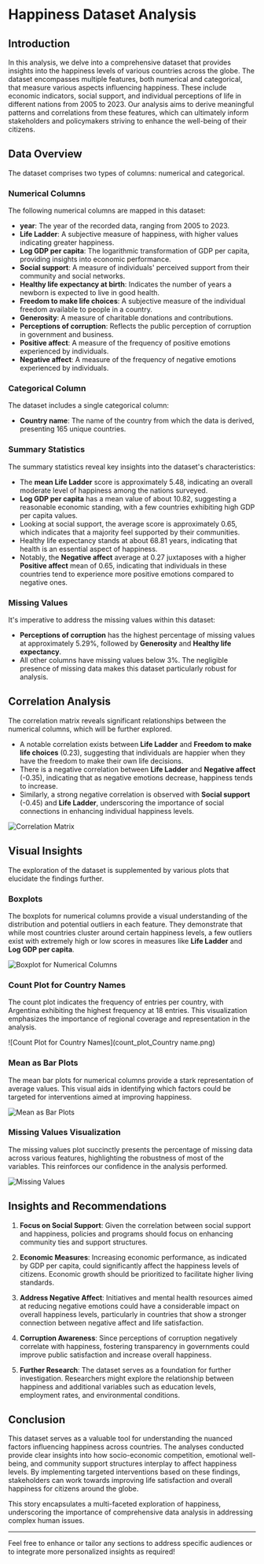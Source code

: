 # Happiness Dataset Analysis

## Introduction

In this analysis, we delve into a comprehensive dataset that provides insights into the happiness levels of various countries across the globe. The dataset encompasses multiple features, both numerical and categorical, that measure various aspects influencing happiness. These include economic indicators, social support, and individual perceptions of life in different nations from 2005 to 2023. Our analysis aims to derive meaningful patterns and correlations from these features, which can ultimately inform stakeholders and policymakers striving to enhance the well-being of their citizens.

## Data Overview

The dataset comprises two types of columns: numerical and categorical. 

### Numerical Columns

The following numerical columns are mapped in this dataset:

- **year**: The year of the recorded data, ranging from 2005 to 2023.
- **Life Ladder**: A subjective measure of happiness, with higher values indicating greater happiness.
- **Log GDP per capita**: The logarithmic transformation of GDP per capita, providing insights into economic performance.
- **Social support**: A measure of individuals' perceived support from their community and social networks.
- **Healthy life expectancy at birth**: Indicates the number of years a newborn is expected to live in good health.
- **Freedom to make life choices**: A subjective measure of the individual freedom available to people in a country.
- **Generosity**: A measure of charitable donations and contributions.
- **Perceptions of corruption**: Reflects the public perception of corruption in government and business.
- **Positive affect**: A measure of the frequency of positive emotions experienced by individuals.
- **Negative affect**: A measure of the frequency of negative emotions experienced by individuals.

### Categorical Column

The dataset includes a single categorical column:

- **Country name**: The name of the country from which the data is derived, presenting 165 unique countries.

### Summary Statistics

The summary statistics reveal key insights into the dataset's characteristics:

- The **mean Life Ladder** score is approximately 5.48, indicating an overall moderate level of happiness among the nations surveyed.
- **Log GDP per capita** has a mean value of about 10.82, suggesting a reasonable economic standing, with a few countries exhibiting high GDP per capita values.
- Looking at social support, the average score is approximately 0.65, which indicates that a majority feel supported by their communities.
- Healthy life expectancy stands at about 68.81 years, indicating that health is an essential aspect of happiness.
- Notably, the **Negative affect** average at 0.27 juxtaposes with a higher **Positive affect** mean of 0.65, indicating that individuals in these countries tend to experience more positive emotions compared to negative ones.

### Missing Values

It's imperative to address the missing values within this dataset:

- **Perceptions of corruption** has the highest percentage of missing values at approximately 5.29%, followed by **Generosity** and **Healthy life expectancy**.
- All other columns have missing values below 3%. The negligible presence of missing data makes this dataset particularly robust for analysis.

## Correlation Analysis

The correlation matrix reveals significant relationships between the numerical columns, which will be further explored.

- A notable correlation exists between **Life Ladder** and **Freedom to make life choices** (0.23), suggesting that individuals are happier when they have the freedom to make their own life decisions.
- There is a negative correlation between **Life Ladder** and **Negative affect** (-0.35), indicating that as negative emotions decrease, happiness tends to increase. 
- Similarly, a strong negative correlation is observed with **Social support** (-0.45) and **Life Ladder**, underscoring the importance of social connections in enhancing individual happiness levels.

![Correlation Matrix](correlation_matrix.png)

## Visual Insights

The exploration of the dataset is supplemented by various plots that elucidate the findings further.

### Boxplots

The boxplots for numerical columns provide a visual understanding of the distribution and potential outliers in each feature. They demonstrate that while most countries cluster around certain happiness levels, a few outliers exist with extremely high or low scores in measures like **Life Ladder** and **Log GDP per capita**.

![Boxplot for Numerical Columns](boxplot_num_cols.png)

### Count Plot for Country Names

The count plot indicates the frequency of entries per country, with Argentina exhibiting the highest frequency at 18 entries. This visualization emphasizes the importance of regional coverage and representation in the analysis.

![Count Plot for Country Names](count_plot_Country name.png)

### Mean as Bar Plots

The mean bar plots for numerical columns provide a stark representation of average values. This visual aids in identifying which factors could be targeted for interventions aimed at improving happiness.

![Mean as Bar Plots](mean_as_bar_plots.png)

### Missing Values Visualization

The missing values plot succinctly presents the percentage of missing data across various features, highlighting the robustness of most of the variables. This reinforces our confidence in the analysis performed.

![Missing Values](missing_values.png)

## Insights and Recommendations

1. **Focus on Social Support**: Given the correlation between social support and happiness, policies and programs should focus on enhancing community ties and support structures.

2. **Economic Measures**: Increasing economic performance, as indicated by GDP per capita, could significantly affect the happiness levels of citizens. Economic growth should be prioritized to facilitate higher living standards.

3. **Address Negative Affect**: Initiatives and mental health resources aimed at reducing negative emotions could have a considerable impact on overall happiness levels, particularly in countries that show a stronger connection between negative affect and life satisfaction.

4. **Corruption Awareness**: Since perceptions of corruption negatively correlate with happiness, fostering transparency in governments could improve public satisfaction and increase overall happiness.

5. **Further Research**: The dataset serves as a foundation for further investigation. Researchers might explore the relationship between happiness and additional variables such as education levels, employment rates, and environmental conditions.

## Conclusion

This dataset serves as a valuable tool for understanding the nuanced factors influencing happiness across countries. The analyses conducted provide clear insights into how socio-economic competition, emotional well-being, and community support structures interplay to affect happiness levels. By implementing targeted interventions based on these findings, stakeholders can work towards improving life satisfaction and overall happiness for citizens around the globe. 

This story encapsulates a multi-faceted exploration of happiness, underscoring the importance of comprehensive data analysis in addressing complex human issues.

---

Feel free to enhance or tailor any sections to address specific audiences or to integrate more personalized insights as required!